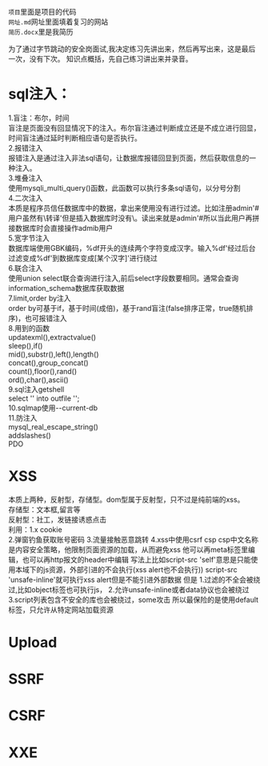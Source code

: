 `项目`里面是项目的代码  
`网址.md`网址里面填着复习的网站  
`简历.docx`里是我简历  

为了通过字节跳动的安全岗面试,我决定练习先讲出来，然后再写出来，这是最后一次，没有下次。
知识点概括，先自己练习讲出来并录音。

# sql注入：
1.盲注：布尔，时间  
    盲注是页面没有回显情况下的注入。布尔盲注通过判断成立还是不成立进行回显，时间盲注通过延时判断相应语句是否执行。    
2.报错注入  
    报错注入是通过注入非法sql语句，让数据库报错回显到页面，然后获取信息的一种注入。    
3.堆叠注入  
    使用mysqli_multi_query()函数，此函数可以执行多条sql语句，以分号分割    
4.二次注入  
    本质是程序员信任数据库中的数据，拿出来使用没有进行过滤。比如注册admin'#用户虽然有\转译'但是插入数据库时没有\。读出来就是admin'#所以当此用户再拼接数据库时会直接操作admib用户  
5.宽字节注入  
    数据库端使用GBK编码，%df开头的连续两个字符变成汉字。输入%df'经过后台过滤变成%df\'到数据库变成[某个汉字]'进行绕过    
6.联合注入  
    使用union select联合查询进行注入,前后select字段数要相同。通常会查询information_schema数据库获取数据    
7.limit,order by注入  
    order by可基于if，基于时间(成倍)，基于rand盲注(false排序正常，true随机排序)，也可报错注入  
8.用到的函数    
    updatexml(),extractvalue()  
    sleep(),if()  
    mid(),substr(),left(),length()  
    concat(),group_concat()  
    count(),floor(),rand()  
    ord(),char(),ascii()  
9.sql注入getshell   
    select '' into outfile '';  
10.sqlmap使用--current-db    
11.防注入  
    mysql_real_escape_string()  
    addslashes()  
    PDO  



# XSS
本质上两种，反射型，存储型。dom型属于反射型，只不过是纯前端的xss。   
存储型：文本框,留言等  
反射型：社工，发链接诱惑点击  
利用：1.x cookie  
      2.弹窗钓鱼获取账号密码
      3.流量接触恶意跳转
      4.xss中使用csrf
csp
csp中文名称是内容安全策略，他限制页面资源的加载，从而避免xss
他可以再meta标签里编辑，也可以再http报文的header中编辑
写法上比如script-src 'self'意思是只能使用本域下的js资源，外部引进的不会执行(xss alert也不会执行))
script-src 'unsafe-inline'就可执行xss alert但是不能引进外部数据
但是
1.过滤的不全会被绕过,比如object标签也可执行js，
2.允许unsafe-inline或者data协议也会被绕过
3.script列表包含不安全的库也会被绕过，some攻击
所以最保险的是使用default标签，只允许从特定网站加载资源

# Upload
# SSRF
# CSRF
# XXE
